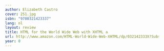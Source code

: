 ```yaml
---
author: Elizabeth Castro
cover: 251.jpg
isbn: "9780321423337"
lang: nl
layout: review
title: HTML for the World Wide Web with XHTML a
url: http://www.amazon.com/HTML-World-Wide-Web-XHTML/dp/032142333X?SubscriptionId=0VMG0VFGBMRWVRA58R02&tag=ldvd-20&linkCode=xm2&camp=2025&creative=165953&creativeASIN=032142333X
year: 0
---
```

